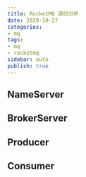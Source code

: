 ```yaml
---
title: RocketMQ 源码分析
date: 2020-10-27
categories:
- mq
tags:
- mq
- rocketmq
sidebar: auto
publish: true
---
```


## NameServer

## BrokerServer

## Producer

## Consumer

